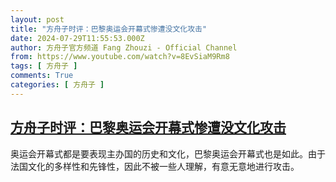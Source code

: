 ```yaml
---
layout: post
title: "方舟子时评：巴黎奥运会开幕式惨遭没文化攻击"
date: 2024-07-29T11:55:53.000Z
author: 方舟子官方频道 Fang Zhouzi - Official Channel
from: https://www.youtube.com/watch?v=8EvSiaM9Rm8
tags: [ 方舟子 ]
comments: True
categories: [ 方舟子 ]
---
```

<!--1722254153000-->
[方舟子时评：巴黎奥运会开幕式惨遭没文化攻击](https://www.youtube.com/watch?v=8EvSiaM9Rm8)
------

<div>
奥运会开幕式都是要表现主办国的历史和文化，巴黎奥运会开幕式也是如此。由于法国文化的多样性和先锋性，因此不被一些人理解，有意无意地进行攻击。
</div>
